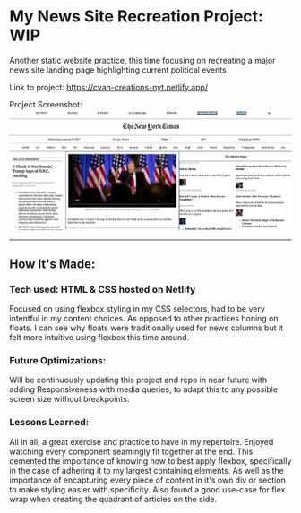 # My News Site Recreation Project: WIP

Another static website practice, this time focusing on recreating a major news site landing page highlighting current political events

Link to project: https://cvan-creations-nyt.netlify.app/

Project Screenshot: ![](https://github.com/CodingWCal/web-design-projects/blob/main/NYTimes%20Responsive/NYT-news-screenshot.png)

---

## How It's Made:

### Tech used: HTML & CSS hosted on Netlify
Focused on using flexbox styling in my CSS selectors, had to be very intentful in my content choices. As opposed to other practices honing on floats. I can see why floats were traditionally used for news columns but it felt more intuitive using flexbox this time around.

### Future Optimizations:
Will be continuously updating this project and repo in near future with adding Responsiveness with media queries, to adapt this to any possible screen size without breakpoints.

### Lessons Learned:
All in all, a great exercise and practice to have in my repertoire. Enjoyed watching every component seamingly fit together at the end. This cemented the importance of knowing how to best apply flexbox, specifically in the case of adhering it to my largest containing elements. As well as the importance of encapturing every piece of content in it's own div or section to make styling easier with specificity. Also found a good use-case for flex wrap when creating the quadrant of articles on the side.

